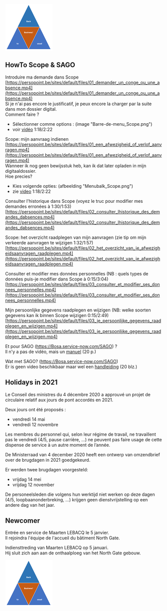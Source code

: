 <link rel="stylesheet" href="S2.css">
<link rel="stylesheet" href="foghorn2.css">

![](b2ub.png)

## HowTo Scope & SAGO

Introduire ma demande dans Scope  
[https://persopoint.be/sites/default/files/01_demander_un_conge_ou_une_absence.mp4](https://persopoint.be/sites/default/files/01_demander_un_conge_ou_une_absence.mp4)  
Si je n'ai pas encore le justificatif, je peux encore la charger par la suite dans mon dossier digital.  
Comment faire ? 
* Sélectionner comme options : (image "Barre-de-menu_Scope.png")
 * voir [vidéo](https://persopoint.be/sites/default/files/04_consulter_son_dossier_personnel_digital.mp4) 1:18/2:22

Scope: mijn aanvraag indienen  
[https://persopoint.be/sites/default/files/01_een_afwezigheid_of_verlof_aanvragen.mp4](https://persopoint.be/sites/default/files/01_een_afwezigheid_of_verlof_aanvragen.mp4)  
Wanneer ik nog geen bewijsstuk heb, kan ik dat later opladen in mijn digitaaldossier.  
Hoe precies? 
* Kies volgende opties: (afbeelding "Menubalk_Scope.png")
* zie [video](https://persopoint.be/sites/default/files/04_je_digitaal_dossier_raadplegen.mp4) 1:18/2:22

Consulter l'historique dans Scope (voyez le truc pour modifier mes demandes erronées à 1:30/1:53)  
[https://persopoint.be/sites/default/files/02_consulter_lhistorique_des_demandes_dabsences.mp4](https://persopoint.be/sites/default/files/02_consulter_lhistorique_des_demandes_dabsences.mp4)

Scope: het overzicht raadplegen van mijn aanvragen (zie tip om mijn verkeerde aanvragen te wijzigen 1:32/1:57)  
[https://persopoint.be/sites/default/files/02_het_overzicht_van_je_afwezigheidsaanvragen_raadplegen.mp4](https://persopoint.be/sites/default/files/02_het_overzicht_van_je_afwezigheidsaanvragen_raadplegen.mp4)

Consulter et modifier mes données personnelles (NB : quels types de données puis-je modifier dans Scope à 0:15/3:04)  
[https://persopoint.be/sites/default/files/03_consulter_et_modifier_ses_donnees_personnelles.mp4](https://persopoint.be/sites/default/files/03_consulter_et_modifier_ses_donnees_personnelles.mp4)

Mijn persoonlijke gegevens raadplegen en wijzigen (NB: welke soorten gegevens kan ik binnen Scope wijzigen 0:15/2:49)  
[https://persopoint.be/sites/default/files/03_je_persoonlijke_gegevens_raadplegen_en_wijzigen.mp4](https://persopoint.be/sites/default/files/03_je_persoonlijke_gegevens_raadplegen_en_wijzigen.mp4)

Et pour SAGO (https://Bosa.service-now.com/SAGO) ?  
Il n'y a pas de vidéo, mais un [manuel](https://persopoint.be/sites/default/files/publication/file/manuelsagoutilisateur2020fr.pdf) (20 p.)

Wat met SAGO? (https://Bosa.service-now.com/SAGO)  
Er is geen video beschikbaar maar wel een [handleiding](https://persopoint.be/sites/default/files/publication/file/handleidingsagogebruiker2020nl.pdf) (20 blz.)

## Holidays in 2021

Le Conseil des ministres du 4 décembre 2020 a approuvé un projet de circulaire relatif aux jours de pont accordés en 2021.

Deux jours ont été proposés :
* vendredi 14 mai 
* vendredi 12 novembre

Les membres du personnel qui, selon leur régime de travail, ne travaillent pas le vendredi (4/5, pause carrière, …) ne peuvent pas faire usage de cette dispense de service à un autre moment de l’année.

De Ministerraad van 4 december 2020 heeft een ontwerp van omzendbrief over de brugdagen in 2021 goedgekeurd.

Er werden twee brugdagen voorgesteld:
* vrijdag 14 mei 
* vrijdag 12 november

De personeelsleden die volgens hun werktijd niet werken op deze dagen (4/5, loopbaanonderbreking, …) krijgen geen dienstvrijstelling op een andere dag van het jaar.

## Newcomer

Entrée en service de Maarten LEBACQ le 5 janvier.  
Il rejoindra l'équipe de l'accueil du bâtiment North Gate.

Indiensttreding van Maarten LEBACQ op 5 januari.  
Hij sluit zich aan aan de onthaalploeg van het North Gate gebouw.

![](b2ub.png)
